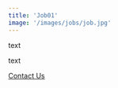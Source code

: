 ```yaml
---
title: 'Job01'
image: '/images/jobs/job.jpg'
---
```

text

text

[Contact Us](mailto:jobs@iooikos.com)